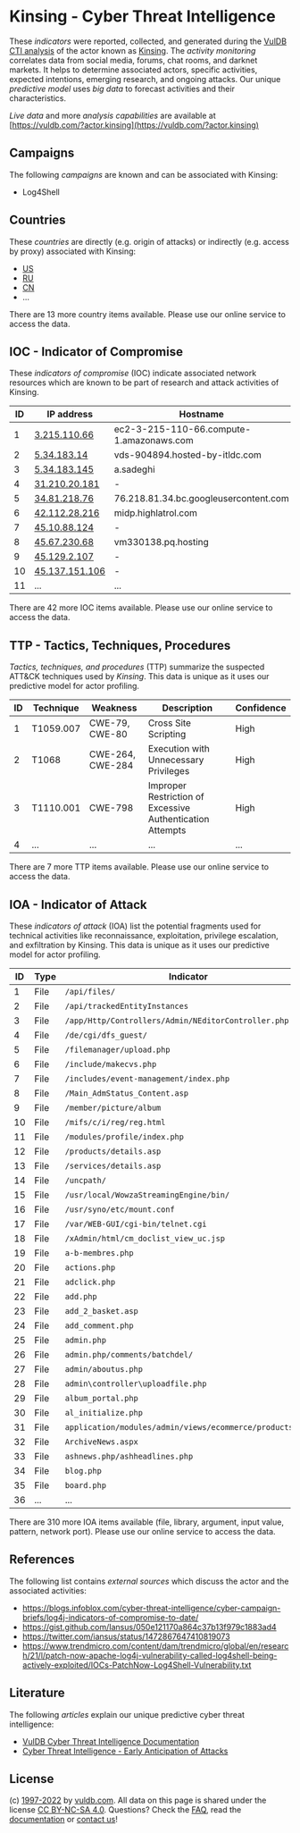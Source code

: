 # Kinsing - Cyber Threat Intelligence

These _indicators_ were reported, collected, and generated during the [VulDB CTI analysis](https://vuldb.com/?kb.cti) of the actor known as [Kinsing](https://vuldb.com/?actor.kinsing). The _activity monitoring_ correlates data from social media, forums, chat rooms, and darknet markets. It helps to determine associated actors, specific activities, expected intentions, emerging research, and ongoing attacks. Our unique _predictive model_ uses _big data_ to forecast activities and their characteristics.

_Live data_ and more _analysis capabilities_ are available at [https://vuldb.com/?actor.kinsing](https://vuldb.com/?actor.kinsing)

## Campaigns

The following _campaigns_ are known and can be associated with Kinsing:

* Log4Shell

## Countries

These _countries_ are directly (e.g. origin of attacks) or indirectly (e.g. access by proxy) associated with Kinsing:

* [US](https://vuldb.com/?country.us)
* [RU](https://vuldb.com/?country.ru)
* [CN](https://vuldb.com/?country.cn)
* ...

There are 13 more country items available. Please use our online service to access the data.

## IOC - Indicator of Compromise

These _indicators of compromise_ (IOC) indicate associated network resources which are known to be part of research and attack activities of Kinsing.

ID | IP address | Hostname | Campaign | Confidence
-- | ---------- | -------- | -------- | ----------
1 | [3.215.110.66](https://vuldb.com/?ip.3.215.110.66) | ec2-3-215-110-66.compute-1.amazonaws.com | Log4Shell | Medium
2 | [5.34.183.14](https://vuldb.com/?ip.5.34.183.14) | vds-904894.hosted-by-itldc.com | - | High
3 | [5.34.183.145](https://vuldb.com/?ip.5.34.183.145) | a.sadeghi | - | High
4 | [31.210.20.181](https://vuldb.com/?ip.31.210.20.181) | - | Log4Shell | High
5 | [34.81.218.76](https://vuldb.com/?ip.34.81.218.76) | 76.218.81.34.bc.googleusercontent.com | Log4Shell | Medium
6 | [42.112.28.216](https://vuldb.com/?ip.42.112.28.216) | midp.highlatrol.com | Log4Shell | High
7 | [45.10.88.124](https://vuldb.com/?ip.45.10.88.124) | - | - | High
8 | [45.67.230.68](https://vuldb.com/?ip.45.67.230.68) | vm330138.pq.hosting | - | High
9 | [45.129.2.107](https://vuldb.com/?ip.45.129.2.107) | - | Log4Shell | High
10 | [45.137.151.106](https://vuldb.com/?ip.45.137.151.106) | - | Log4Shell | High
11 | ... | ... | ... | ...

There are 42 more IOC items available. Please use our online service to access the data.

## TTP - Tactics, Techniques, Procedures

_Tactics, techniques, and procedures_ (TTP) summarize the suspected ATT&CK techniques used by _Kinsing_. This data is unique as it uses our predictive model for actor profiling.

ID | Technique | Weakness | Description | Confidence
-- | --------- | -------- | ----------- | ----------
1 | T1059.007 | CWE-79, CWE-80 | Cross Site Scripting | High
2 | T1068 | CWE-264, CWE-284 | Execution with Unnecessary Privileges | High
3 | T1110.001 | CWE-798 | Improper Restriction of Excessive Authentication Attempts | High
4 | ... | ... | ... | ...

There are 7 more TTP items available. Please use our online service to access the data.

## IOA - Indicator of Attack

These _indicators of attack_ (IOA) list the potential fragments used for technical activities like reconnaissance, exploitation, privilege escalation, and exfiltration by Kinsing. This data is unique as it uses our predictive model for actor profiling.

ID | Type | Indicator | Confidence
-- | ---- | --------- | ----------
1 | File | `/api/files/` | Medium
2 | File | `/api/trackedEntityInstances` | High
3 | File | `/app/Http/Controllers/Admin/NEditorController.php` | High
4 | File | `/de/cgi/dfs_guest/` | High
5 | File | `/filemanager/upload.php` | High
6 | File | `/include/makecvs.php` | High
7 | File | `/includes/event-management/index.php` | High
8 | File | `/Main_AdmStatus_Content.asp` | High
9 | File | `/member/picture/album` | High
10 | File | `/mifs/c/i/reg/reg.html` | High
11 | File | `/modules/profile/index.php` | High
12 | File | `/products/details.asp` | High
13 | File | `/services/details.asp` | High
14 | File | `/uncpath/` | Medium
15 | File | `/usr/local/WowzaStreamingEngine/bin/` | High
16 | File | `/usr/syno/etc/mount.conf` | High
17 | File | `/var/WEB-GUI/cgi-bin/telnet.cgi` | High
18 | File | `/xAdmin/html/cm_doclist_view_uc.jsp` | High
19 | File | `a-b-membres.php` | High
20 | File | `actions.php` | Medium
21 | File | `adclick.php` | Medium
22 | File | `add.php` | Low
23 | File | `add_2_basket.asp` | High
24 | File | `add_comment.php` | High
25 | File | `admin.php` | Medium
26 | File | `admin.php/comments/batchdel/` | High
27 | File | `admin/aboutus.php` | High
28 | File | `admin\controller\uploadfile.php` | High
29 | File | `album_portal.php` | High
30 | File | `al_initialize.php` | High
31 | File | `application/modules/admin/views/ecommerce/products.php` | High
32 | File | `ArchiveNews.aspx` | High
33 | File | `ashnews.php/ashheadlines.php` | High
34 | File | `blog.php` | Medium
35 | File | `board.php` | Medium
36 | ... | ... | ...

There are 310 more IOA items available (file, library, argument, input value, pattern, network port). Please use our online service to access the data.

## References

The following list contains _external sources_ which discuss the actor and the associated activities:

* https://blogs.infoblox.com/cyber-threat-intelligence/cyber-campaign-briefs/log4j-indicators-of-compromise-to-date/
* https://gist.github.com/Iansus/050e121170a864c37b13f979c1883ad4
* https://twitter.com/iansus/status/1472867647410819073
* https://www.trendmicro.com/content/dam/trendmicro/global/en/research/21/l/patch-now-apache-log4j-vulnerability-called-log4shell-being-actively-exploited/IOCs-PatchNow-Log4Shell-Vulnerability.txt

## Literature

The following _articles_ explain our unique predictive cyber threat intelligence:

* [VulDB Cyber Threat Intelligence Documentation](https://vuldb.com/?kb.cti)
* [Cyber Threat Intelligence - Early Anticipation of Attacks](https://www.scip.ch/en/?labs.20201022)

## License

(c) [1997-2022](https://vuldb.com/?kb.changelog) by [vuldb.com](https://vuldb.com/?kb.about). All data on this page is shared under the license [CC BY-NC-SA 4.0](https://creativecommons.org/licenses/by-nc-sa/4.0/). Questions? Check the [FAQ](https://vuldb.com/?kb.faq), read the [documentation](https://vuldb.com/?kb) or [contact us](https://vuldb.com/?contact)!
